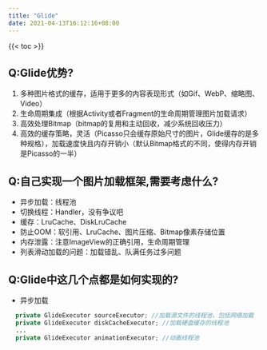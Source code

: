 ```yaml
---
title: "Glide"
date: 2021-04-13T16:12:16+08:00
---
```

{{< toc >}}
## Q:Glide优势?
1. 多种图片格式的缓存，适用于更多的内容表现形式（如Gif、WebP、缩略图、Video）
2. 生命周期集成（根据Activity或者Fragment的生命周期管理图片加载请求）
3. 高效处理Bitmap（bitmap的复用和主动回收，减少系统回收压力）
4. 高效的缓存策略，灵活（Picasso只会缓存原始尺寸的图片，Glide缓存的是多种规格），加载速度快且内存开销小（默认Bitmap格式的不同，使得内存开销是Picasso的一半）

## Q:自己实现一个图片加载框架,需要考虑什么?
* 异步加载：线程池
* 切换线程：Handler，没有争议吧
* 缓存：LruCache、DiskLruCache
* 防止OOM：软引用、LruCache、图片压缩、Bitmap像素存储位置
* 内存泄露：注意ImageView的正确引用，生命周期管理
* 列表滑动加载的问题：加载错乱、队满任务过多问题


## Q:Glide中这几个点都是如何实现的?
* 异步加载
```java
  private GlideExecutor sourceExecutor; //加载源文件的线程池，包括网络加载
  private GlideExecutor diskCacheExecutor; //加载硬盘缓存的线程池
  ...
  private GlideExecutor animationExecutor; //动画线程池
```
